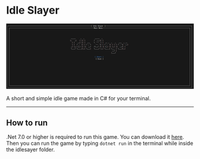 # Idle Slayer
![Alt text](slayer.gif)

A short and simple idle game made in C# for your terminal.


----------
## How to run
.Net 7.0 or higher is required to run this game. You can download it [here](https://dotnet.microsoft.com/download).
Then you can run the game by typing `dotnet run` in the terminal while inside the idlesayer folder.
